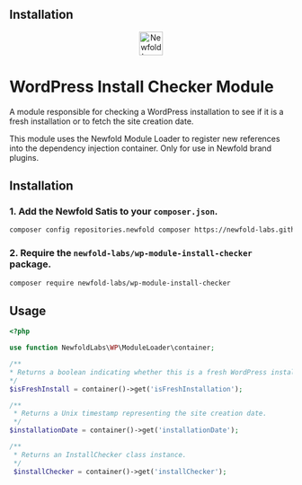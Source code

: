 

## Installation

<div style="text-align: center;">
 <a href="https://newfold.com/" target="_blank">
  <img src="https://newfold.com/content/experience-fragments/newfold/site-header/master/_jcr_content/root/header/logo.coreimg.svg/1621395071423/newfold-digital.svg" alt="Newfold Logo" title="Newfold Digital" height="42" />
 </a>
</div>

# WordPress Install Checker Module

A module responsible for checking a WordPress installation to see if it is a fresh installation or to fetch the site creation date.

This module uses the Newfold Module Loader to register new references into the dependency injection container. Only for use in Newfold brand plugins.
 
 ## Installation
 
 ### 1. Add the Newfold Satis to your `composer.json`.
 
  ```bash
 composer config repositories.newfold composer https://newfold-labs.github.io/satis
 ```
 
 ### 2. Require the `newfold-labs/wp-module-install-checker` package.
 
 ```bash
 composer require newfold-labs/wp-module-install-checker
 ```

 ## Usage
 
 ```php
 <?php

 use function NewfoldLabs\WP\ModuleLoader\container;

/**
 * Returns a boolean indicating whether this is a fresh WordPress installation.
 */
 $isFreshInstall = container()->get('isFreshInstallation');

 /**
  * Returns a Unix timestamp representing the site creation date.
  */
 $installationDate = container()->get('installationDate');

 /**
  * Returns an InstallChecker class instance.
  */
  $installChecker = container()->get('installChecker');
 ```

